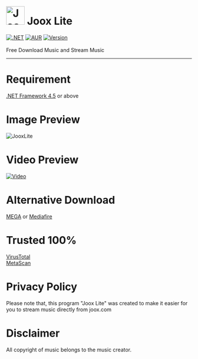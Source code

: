 # <img src="https://cdns.klimg.com/newshub.id/news/2015/10/20/23835/664xauto-sensasi-baru-nikmati-musik-lewat-aplikasi-joox-151020k.jpg" alt="Joox" width="50" height="50"> Joox Lite
[![.NET](https://img.shields.io/badge/.NET-%3E=%204.5-blue.svg)](https://www.microsoft.com/en-us/download/details.aspx?id=30653) [![AUR](https://img.shields.io/aur/license/yaourt.svg)](https://github.com/GoogleX133/Joox-Lite/blob/master/LICENSE) [![Version](https://img.shields.io/badge/release-1.3-1bbc30.svg)](https://github.com/GoogleX133/Joox-Lite/)<br><br>
Free Download Music and Stream Music

----

# Requirement
[.NET Framework 4.5](https://www.microsoft.com/en-us/download/details.aspx?id=30653) or above

# Image Preview
![JooxLite](https://image.prntscr.com/image/S1efoKZ4SfWPNmTSKRn7zA.png)

# Video Preview
[![Video](https://img.youtube.com/vi/zfLGuKPO6m0/0.jpg)](https://www.youtube.com/watch?v=zfLGuKPO6m0)

# Alternative Download
[MEGA](https://mega.nz/#!TFMWwK7T!WjH3MrUdB45WzneWh6S2UqHC3H4z9Zg5AejFRHKDuCo) or [Mediafire](https://www.mediafire.com/file/4h355qq9mz24ltn/Joox_Lite.exe/file)

# Trusted 100%
[VirusTotal](https://www.virustotal.com/#/file/edf44497e55c9ad2462ce79134793fbd0cf4217b48e31e0a6abeb4815a86cb2e/detection)
<br>[MetaScan](https://metadefender.opswat.com/results#!/file/bzE4MTIwNkJKN1dKZy1xSXk0U3lWVzFsLTlMeTQ/regular/overview)

# Privacy Policy
Please note that, this program "Joox Lite" was created to make it easier for you to stream music directly from joox.com

# Disclaimer
All copyright of music belongs to the music creator.
